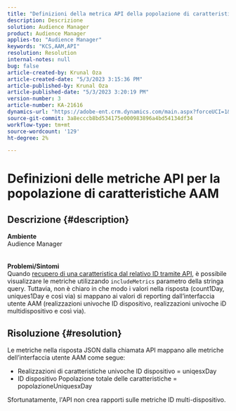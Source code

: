 ```yaml
---
title: "Definizioni della metrica API della popolazione di caratteristiche AAM"
description: Descrizione
solution: Audience Manager
product: Audience Manager
applies-to: "Audience Manager"
keywords: "KCS,AAM,API"
resolution: Resolution
internal-notes: null
bug: false
article-created-by: Krunal Oza
article-created-date: "5/3/2023 3:15:36 PM"
article-published-by: Krunal Oza
article-published-date: "5/3/2023 3:20:19 PM"
version-number: 3
article-number: KA-21616
dynamics-url: "https://adobe-ent.crm.dynamics.com/main.aspx?forceUCI=1&pagetype=entityrecord&etn=knowledgearticle&id=08ba1058-c5e9-ed11-a7c6-6045bd006b4b"
source-git-commit: 3a8ecccb8bd534175e000983896a4bd54134df34
workflow-type: tm+mt
source-wordcount: '129'
ht-degree: 2%

---
```


# Definizioni delle metriche API per la popolazione di caratteristiche AAM

## Descrizione {#description}

<b>Ambiente</b><br>Audience Manager<br> <br> <br><b>Problemi/Sintomi</b><br>Quando [recupero di una caratteristica dal relativo ID tramite API](https://bank.demdex.com/portal/swagger/index.html#/Traits%20API/get_traits__sid_), è possibile visualizzare le metriche utilizzando `includeMetrics` parametro della stringa query. Tuttavia, non è chiaro in che modo i valori nella risposta (count1Day, uniques1Day e così via) si mappano ai valori di reporting dall’interfaccia utente AAM (realizzazioni univoche ID dispositivo, realizzazioni univoche iD multidispositivo e così via). 

## Risoluzione {#resolution}


Le metriche nella risposta JSON dalla chiamata API mappano alle metriche dell’interfaccia utente AAM come segue:

- Realizzazioni di caratteristiche univoche ID dispositivo = uniqesxDay
- ID dispositivo Popolazione totale delle caratteristiche = popolazioneUniquesxDay


Sfortunatamente, l&#39;API non crea rapporti sulle metriche ID multi-dispositivo.
